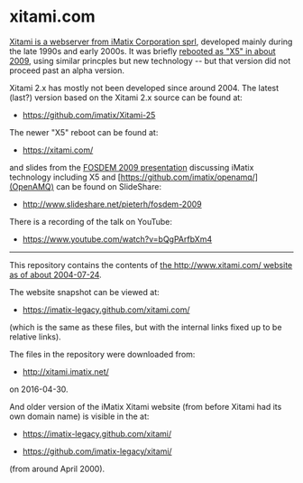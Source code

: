 # xitami.com

[Xitami is a webserver from iMatix Corporation
sprl](https://en.wikipedia.org/wiki/Xitami), developed mainly during
the late 1990s and early 2000s.  It was briefly [rebooted as "X5" in
about 2009](https://xitami.com/), using similar princples but new
technology -- but that version did not proceed past an alpha version.

Xitami 2.x has mostly not been developed since around 2004.  The
latest (last?) version based on the Xitami 2.x source can be found at:

*   https://github.com/imatix/Xitami-25

The newer "X5" reboot can be found at:

*   https://xitami.com/

and slides from the [FOSDEM 2009
presentation](https://archive.fosdem.org/2009/schedule/events/openamq.html)
discussing iMatix technology including X5 and
[https://github.com/imatix/openamq/](OpenAMQ) can be found
on SlideShare:

*   http://www.slideshare.net/pieterh/fosdem-2009

There is a recording of the talk on YouTube:

*   https://www.youtube.com/watch?v=bQgPArfbXm4

---

This repository contains the contents of [the http://www.xitami.com/
website as of about
2004-07-24](https://web.archive.org/web/20040724084713/http://www.xitami.com/).

The website snapshot can be viewed at:

*   https://imatix-legacy.github.com/xitami.com/

(which is the same as these files, but with the internal links fixed up
to be relative links).

The files in the repository were downloaded from:

*   http://xitami.imatix.net/

on 2016-04-30.

And older version of the iMatix Xitami website (from before Xitami had
its own domain name) is visible in the at:

*   https://imatix-legacy.github.com/xitami/

*   https://github.com/imatix-legacy/xitami/

(from around April 2000).

